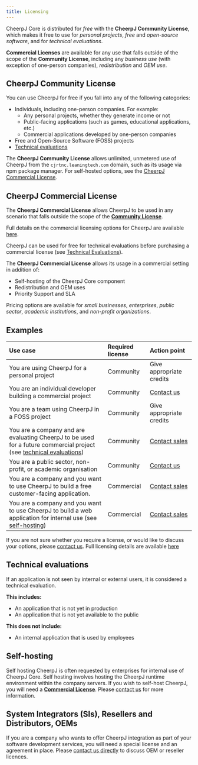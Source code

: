 ```yaml
---
title: Licensing
---
```


CheerpJ Core is distributed for _free_ with the **CheerpJ Community License**, which makes it free to use for _personal projects_, _free_ and _open-source software_, and for _technical evaluations_.

**Commercial Licenses** are available for any use that falls outside of the scope of the **Community License**, including any _business use_ (with exception of one-person companies), _redistribution_ and _OEM use_.

## CheerpJ Community License

You can use CheerpJ for free if you fall into any of the following categories:

- Individuals, including one-person companies. For example:
  - Any personal projects, whether they generate income or not
  - Public-facing applications (such as games, educational applications, etc.)
  - Commercial applications developed by one-person companies
- Free and Open-Source Software (FOSS) projects
- [Technical evaluations](#technical-evaluations)

The **CheerpJ Community License** allows unlimited, unmetered use of CheerpJ from the `cjrtnc.leaningtech.com` domain, such as its usage via npm package manager. For self-hosted options, see the [CheerpJ Commercial License](#CheerpJ-Commercial-License).

## CheerpJ Commercial License

The **CheerpJ Commercial License** allows CheerpJ to be used in any scenario that falls outside the scope of the [**Community License**](#cheerpj-community-license).

Full details on the commercial licensing options for CheerpJ are available [here](https://cheerpj.com/licensing/).

CheerpJ can be used for free for technical evaluations before purchasing a commercial license (see [Technical Evaluations](#technical-evaluations)).

The **CheerpJ Commercial License** allows its usage in a commercial setting in addition of:

- Self-hosting of the CheerpJ Core component
- Redistribution and OEM uses
- Priority Support and SLA

Pricing options are available for _small businesses_, _enterprises_, _public sector_, _academic institutions_, and _non-profit organizations_.

## Examples

| Use case                                                                                                                                      | Required license | Action point                                  |
| :-------------------------------------------------------------------------------------------------------------------------------------------- | :--------------- | :-------------------------------------------- |
| You are using CheerpJ for a personal project                                                                                                  | Community        | Give appropriate credits                      |
| You are an individual developer building a commercial project                                                                                 | Community        | [Contact us](https://cheerpj.com/contact/)    |
| You are a team using CheerpJ in a FOSS project                                                                                                | Community        | Give appropriate credits                      |
| You are a company and are evaluating CheerpJ to be used for a future commercial project (see [technical evaluations](#technical-evaluations)) | Community        | [Contact sales](https://cheerpj.com/contact/) |
| You are a public sector, non-profit, or academic organisation                                                                                 | Community        | [Contact us](https://cheerpj.com/contact/)    |
| You are a company and you want to use CheerpJ to build a free customer-facing application.                                                    | Commercial       | [Contact sales](https://cheerpj.com/contact/) |
| You are a company and you want to use CheerpJ to build a web application for internal use (see [self-hosting](#self-hosting))                 | Commercial       | [Contact sales](https://cheerpj.com/contact/) |


If you are not sure whether you require a license, or would like to discuss your options, please [contact us](https://cheerpj.com/contact/). Full licensing details are available [here](https://cheerpj.com/licensing/)

## Technical evaluations

If an application is not seen by internal or external users, it is considered a technical evaluation.

**This includes:**

- An application that is not yet in production
- An application that is not yet available to the public

**This does not include:**

- An internal application that is used by employees

## Self-hosting

Self hosting CheerpJ is often requested by enterprises for internal use of CheerpJ Core. Self hosting involves hosting the CheerpJ runtime environment within the company servers. If you wish to self-host CheerpJ, you will need a [**Commercial License**](#cheerpj-commercial-license). Please [contact us](https://cheerpj.com/contact/) for more information.

## System Integrators (SIs), Resellers and Distributors, OEMs

If you are a company who wants to offer CheerpJ integration as part of your software development services, you will need a special license and an agreement in place. Please [contact us directly](https://cheerpj.com/contact/) to discuss OEM or reseller licences.
